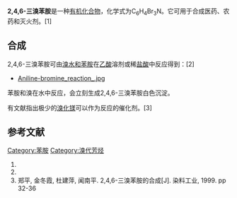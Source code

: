 **2,4,6-三溴苯胺**是一种[有机化合物](../Page/有机化合物.md "wikilink")，化学式为C<sub>6</sub>H<sub>4</sub>Br<sub>3</sub>N。它可用于合成医药、农药和灭火剂。\[1\]

## 合成

2,4,6-三溴苯胺可由[溴水和](https://zh.wikipedia.org/wiki/溴水 "wikilink")[苯胺](../Page/苯胺.md "wikilink")在[乙酸](../Page/乙酸.md "wikilink")溶剂或稀[盐酸](../Page/盐酸.md "wikilink")中反应得到：\[2\]

  -
    [Aniline-bromine_reaction_.jpg](https://zh.wikipedia.org/wiki/File:Aniline-bromine_reaction_.jpg "fig:Aniline-bromine_reaction_.jpg")

苯胺和溴在水中反应，会立刻生成2,4,6-三溴苯胺白色沉淀。

有文献指出极少的[溴化镁](../Page/溴化镁.md "wikilink")可以作为反应的催化剂。\[3\]

## 参考文献

[Category:苯胺](https://zh.wikipedia.org/wiki/Category:苯胺 "wikilink") [Category:溴代芳烃](https://zh.wikipedia.org/wiki/Category:溴代芳烃 "wikilink")

1.
2.
3.  郑平, 金冬霞, 杜建萍, 闻南平. 2,4,6-三溴苯胺的合成\[J\]. 染料工业, 1999. pp 32-36